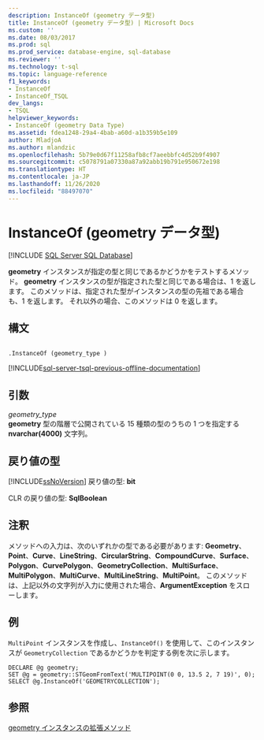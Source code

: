 ```yaml
---
description: InstanceOf (geometry データ型)
title: InstanceOf (geometry データ型) | Microsoft Docs
ms.custom: ''
ms.date: 08/03/2017
ms.prod: sql
ms.prod_service: database-engine, sql-database
ms.reviewer: ''
ms.technology: t-sql
ms.topic: language-reference
f1_keywords:
- InstanceOf
- InstanceOf_TSQL
dev_langs:
- TSQL
helpviewer_keywords:
- InstanceOf (geometry Data Type)
ms.assetid: fdea1248-29a4-4bab-a60d-a1b359b5e109
author: MladjoA
ms.author: mlandzic
ms.openlocfilehash: 5b79e0d67f11258afb8cf7aeebbfc4d52b9f4907
ms.sourcegitcommit: c5078791a07330a87a92abb19b791e950672e198
ms.translationtype: HT
ms.contentlocale: ja-JP
ms.lasthandoff: 11/26/2020
ms.locfileid: "88497070"
---
```

# <a name="instanceof-geometry-data-type"></a>InstanceOf (geometry データ型)
[!INCLUDE [SQL Server SQL Database](../../includes/applies-to-version/sql-asdb.md)]

**geometry** インスタンスが指定の型と同じであるかどうかをテストするメソッド。 **geometry** インスタンスの型が指定された型と同じである場合は、1 を返します。 このメソッドは、指定された型がインスタンスの型の先祖である場合も、1 を返します。 それ以外の場合、このメソッドは 0 を返します。
  
## <a name="syntax"></a>構文  
  
```  
  
.InstanceOf (geometry_type )  
```  
  
[!INCLUDE[sql-server-tsql-previous-offline-documentation](../../includes/sql-server-tsql-previous-offline-documentation.md)]

## <a name="arguments"></a>引数
*geometry_type*  
**geometry** 型の階層で公開されている 15 種類の型のうちの 1 つを指定する **nvarchar(4000)** 文字列。  
  
## <a name="return-types"></a>戻り値の型  
 [!INCLUDE[ssNoVersion](../../includes/ssnoversion-md.md)] 戻り値の型: **bit**  
  
 CLR の戻り値の型: **SqlBoolean**  
  
## <a name="remarks"></a>注釈  
 メソッドへの入力は、次のいずれかの型である必要があります: **Geometry**、**Point**、**Curve**、**LineString**、**CircularString**、**CompoundCurve**、**Surface**、**Polygon**、**CurvePolygon**、**GeometryCollection**、**MultiSurface**、**MultiPolygon**、**MultiCurve**、**MultiLineString**、**MultiPoint**。 このメソッドは、上記以外の文字列が入力に使用された場合、**ArgumentException** をスローします。  
  
## <a name="examples"></a>例  
 `MultiPoint` インスタンスを作成し、`InstanceOf()` を使用して、このインスタンスが `GeometryCollection` であるかどうかを判定する例を次に示します。  
  
```  
DECLARE @g geometry;  
SET @g = geometry::STGeomFromText('MULTIPOINT(0 0, 13.5 2, 7 19)', 0);  
SELECT @g.InstanceOf('GEOMETRYCOLLECTION');  
```  
  
## <a name="see-also"></a>参照  
 [geometry インスタンスの拡張メソッド](../../t-sql/spatial-geometry/extended-methods-on-geometry-instances.md)  
  
  

